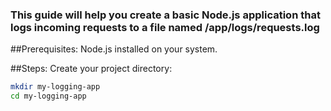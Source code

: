 ### This guide will help you create a basic Node.js application that logs incoming requests to a file named /app/logs/requests.log
##Prerequisites:
Node.js installed on your system.

##Steps:
Create your project directory:
```bash
mkdir my-logging-app
cd my-logging-app
```
